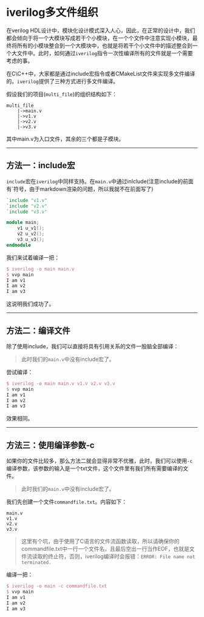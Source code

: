 # iverilog多文件组织

在verilog HDL设计中，模块化设计模式深入人心，因此，在正常的设计中，我们都会倾向于将一个大模块写成若干个小模块，在一个个文件中注意实现小模块，最终将所有的小模块整合到一个大模块中，也就是将若干个小文件中的描述整合到一个大文件中。此时，如何通过`iverilog`指令一次性编译所有的文件就是一个需要考虑的事。

在C\C++中，大家都是通过include宏指令或者CMakeList文件来实现多文件编译的。`iverilog`提供了三种方式进行多文件编译。

假设我们的项目(`multi_file`)的组织结构如下：

```
multi_file
    |->main.v
    |->v1.v
    |->v2.v
    |->v3.v
```

其中main.v为入口文件，其余的三个都是子模块。

---

## 方法一：include宏

`include`宏在`iverilog`中同样支持。在`main.v`中通过inlclude(注意include的前面有`符号，由于markdown渲染的问题，所以我就不在前面写了)

```verilog
`include "v1.v"
`include "v2.v"
`include "v3.v"

module main;
    v1 u_v1();
    v2 u_v2();
    v3 u_v3();
endmodule
```

我们来试着编译一把：

```latex
$ iverilog -o main main.v
$ vvp main 
I am v1
I am v2
I am v3
```

这说明我们成功了。

---


## 方法二：编译文件

除了使用include，我们可以直接将具有引用关系的文件一股脑全部编译：

> 此时我们的`main.v`中没有include宏了。

尝试编译：

```latex
$ iverilog -o main main.v v1.v v2.v v3.v
$ vvp main
I am v1
I am v2
I am v3
```

效果相同。

---

## 方法三：使用编译参数-c

如果你的文件比较多，那么方法二就会显得非常不优雅，此时，我们可以使用`-c`编译参数，该参数的输入是一个txt文件，这个文件里有我们所有需要编译的文件。

> 此时我们的`main.v`中没有include宏了。

我们先创建一个文件`commandfile.txt`。内容如下：
```
main.v
v1.v
v2.v
v3.v

```

> 这里有个坑，由于使用了C语言的文件流函数读取，所以请确保你的commandfile.txt中一行一个文件名，且最后空出一行当作EOF，也就是文件流读取的终止符，否则，iverilog编译时会报错：`ERROR: File name not terminated.`

编译一把：

```latex
$ iverilog -o main -c commandfile.txt
$ vvp main
I am v1
I am v2
I am v3
```